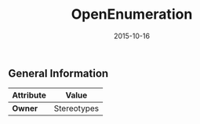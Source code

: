 ﻿---
title: OpenEnumeration
toc: false
type: specs
date: "2015-10-16"
draft: false
specification: VEC
version: 1.1.2
documentType: "Recommendation"
elementType: Class
classes:
  - OpenEnumeration
menu_name: vec-1.1.2
---

## General Information

| Attribute               | Value |
|-------------------------|-------|
| **Owner**               | Stereotypes |
